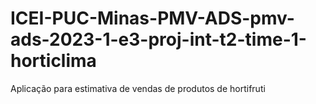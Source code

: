 # ICEI-PUC-Minas-PMV-ADS-pmv-ads-2023-1-e3-proj-int-t2-time-1-horticlima
Aplicação para estimativa de vendas de produtos de hortifruti
